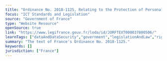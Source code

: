 ```yaml
---
title: "Ordinance No. 2018-1125, Relating to the Protection of Personal Data "
focus: "ICT Standards and Legislation"
source: "Government of France"
type: "Website Resource"
openSource: true
link: "https://www.legifrance.gouv.fr/loda/id/JORFTEXT000037800506/"
learnTags: ["dataAndDataSecurity","government","legislationAndLaw","rights","ict"]
summary: "The text of France's Ordinance No. 2018-1125."
keywords: []
jurisdiction: ["France"]
---
```

